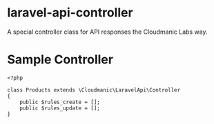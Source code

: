 laravel-api-controller
======================

A special controller class for API responses the Cloudmanic Labs way.


Sample Controller
======================

```
<?php

class Products extends \Cloudmanic\LaravelApi\Controller
{
	public $rules_create = [];
	public $rules_update = [];
}

```